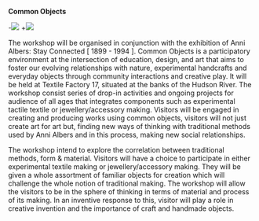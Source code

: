 **Common Objects**

-![](teachingasart2018/blob/master/assignments/3_Syllabus/img/IMG_1508.JPG)
+![](https://github.com/dwantilus/teachingasart2018/blob/master/assignments/3_Syllabus/img/IMG_1508.JPG)

The workshop will be organised in conjunction with the exhibition of Anni Albers: Stay Connected [ 1899 - 1994 ]. Common Objects is a participatory environment at the intersection of education, design, and art that aims to foster our evolving relationships with nature, experimental handcrafts and everyday objects through community interactions and creative play. It will be held at Textile Factory 17, situated at the banks of the Hudson River. The workshop consist series of drop-in activities and ongoing projects for audience of all ages that integrates components such as experimental tactile textile or jewellery/accessory making. Visitors will be engaged in creating and producing works using common objects, visitors will not just create art for art but, finding new ways of thinking with traditional methods used by Anni Albers and in this process, making new social relationships. 

The workshop intend to explore the correlation between traditional methods, form & material. Visitors will have a choice to participate in either experimental textile making or jewellery/accessory making. They will be given a whole assortment of familiar objects for creation which will challenge the whole notion of traditional making. The workshop will allow the visitors to be in the sphere of thinking in terms of material and process of its making. In an inventive response to this, visitor will play a role in creative invention and the importance of craft and handmade objects.  
